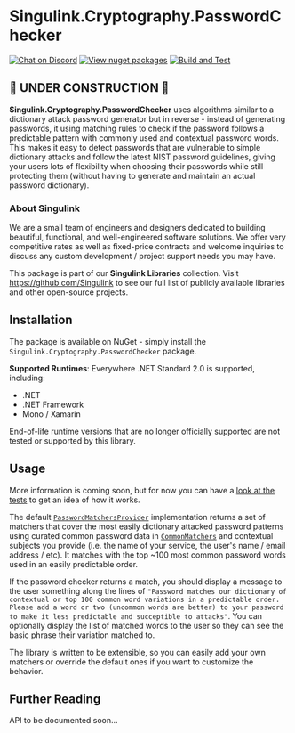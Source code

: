 

# Singulink.Cryptography.PasswordChecker

[![Chat on Discord](https://img.shields.io/discord/906246067773923490)](https://discord.gg/EkQhJFsBu6)
[![View nuget packages](https://img.shields.io/nuget/v/Singulink.Cryptography.PasswordChecker.svg)](https://www.nuget.org/packages/Singulink.Cryptography.PasswordChecker/)
[![Build and Test](https://github.com/Singulink/Singulink.Cryptography.PasswordChecker/workflows/build%20and%20test/badge.svg)](https://github.com/Singulink/Singulink.Cryptography.PasswordChecker/actions?query=workflow%3A%22build+and+test%22)

## 🚧 **UNDER CONSTRUCTION** 🚧

**Singulink.Cryptography.PasswordChecker** uses algorithms similar to a dictionary attack password generator but in reverse - instead of generating passwords, it using matching rules to check if the password follows a predictable pattern with commonly used and contextual password words. This makes it easy to detect passwords that are vulnerable to simple dictionary attacks and follow the latest NIST password guidelines, giving your users lots of flexibility when choosing their passwords while still protecting them (without having to generate and maintain an actual password dictionary).

### About Singulink

We are a small team of engineers and designers dedicated to building beautiful, functional, and well-engineered software solutions. We offer very competitive rates as well as fixed-price contracts and welcome inquiries to discuss any custom development / project support needs you may have.

This package is part of our **Singulink Libraries** collection. Visit https://github.com/Singulink to see our full list of publicly available libraries and other open-source projects.

## Installation

The package is available on NuGet - simply install the `Singulink.Cryptography.PasswordChecker` package.

**Supported Runtimes**: Everywhere .NET Standard 2.0 is supported, including:
- .NET
- .NET Framework
- Mono / Xamarin

End-of-life runtime versions that are no longer officially supported are not tested or supported by this library.

## Usage

More information is coming soon, but for now you can have a [look at the tests](https://github.com/Singulink/Singulink.Cryptography.PasswordChecker/blob/main/Tests/Singulink.Cryptography.PasswordChecker.Tests/PasswordCheckerTests.cs) to get an idea of how it works.

The default [`PasswordMatchersProvider`](https://github.com/Singulink/Singulink.Cryptography.PasswordChecker/blob/main/Source/Singulink.Cryptography.PasswordChecker/PasswordMatchersProvider.cs) implementation returns a set of matchers that cover the most easily dictionary attacked password patterns using curated common password data in [`CommonMatchers`](https://github.com/Singulink/Singulink.Cryptography.PasswordChecker/blob/main/Source/Singulink.Cryptography.PasswordChecker/PasswordMatchers/CommonMatchers.cs) and contextual subjects you provide (i.e. the name of your service, the user's name / email address / etc). It matches with the top ~100 most common password words used in an easily predictable order.

If the password checker returns a match, you should display a message to the user something along the lines of `"Password matches our dictionary of contextual or top 100 common word variations in a predictable order. Please add a word or two (uncommon words are better) to your password to make it less predictable and succeptible to attacks"`. You can optionally display the list of matched words to the user so they can see the basic phrase their variation matched to.

The library is written to be extensible, so you can easily add your own matchers or override the default ones if you want to customize the behavior.

## Further Reading

API to be documented soon...

<!--
You can view the fully documented API on the [project documentation site](https://www.singulink.com/Docs/Singulink.Cryptography.PasswordChecker/api/Singulink.Cryptography.PasswordChecker.html).
-->

